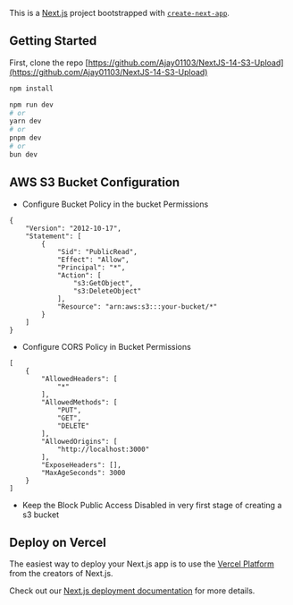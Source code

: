 This is a [Next.js](https://nextjs.org) project bootstrapped with [`create-next-app`](https://nextjs.org/docs/app/api-reference/cli/create-next-app).

## Getting Started

First, clone the repo [https://github.com/Ajay01103/NextJS-14-S3-Upload](https://github.com/Ajay01103/NextJS-14-S3-Upload)

```bash
npm install

npm run dev
# or
yarn dev
# or
pnpm dev
# or
bun dev
```

## AWS S3 Bucket Configuration

- Configure Bucket Policy in the bucket Permissions

```
{
    "Version": "2012-10-17",
    "Statement": [
        {
            "Sid": "PublicRead",
            "Effect": "Allow",
            "Principal": "*",
            "Action": [
                "s3:GetObject",
                "s3:DeleteObject"
            ],
            "Resource": "arn:aws:s3:::your-bucket/*"
        }
    ]
}
```

- Configure CORS Policy in Bucket Permissions

```
[
    {
        "AllowedHeaders": [
            "*"
        ],
        "AllowedMethods": [
            "PUT",
            "GET",
            "DELETE"
        ],
        "AllowedOrigins": [
            "http://localhost:3000"
        ],
        "ExposeHeaders": [],
        "MaxAgeSeconds": 3000
    }
]
```

- Keep the Block Public Access Disabled in very first stage of creating a s3 bucket

## Deploy on Vercel

The easiest way to deploy your Next.js app is to use the [Vercel Platform](https://vercel.com/new?utm_medium=default-template&filter=next.js&utm_source=create-next-app&utm_campaign=create-next-app-readme) from the creators of Next.js.

Check out our [Next.js deployment documentation](https://nextjs.org/docs/app/building-your-application/deploying) for more details.

